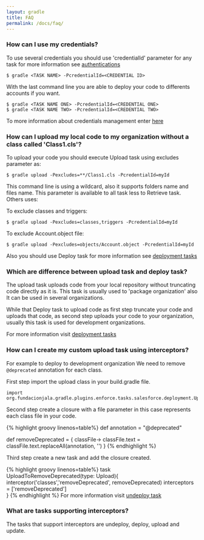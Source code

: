```yaml
---
layout: gradle
title: FAQ
permalink: /docs/faq/
---
```



### How can I use my credentials?

To use several credentials you should use 'credentialId' parameter for any task for more information see <a href="/sdfc-idea/docs/auth/" target="_blank">authentications</a>

    $ gradle <TASK NAME> -PcredentialId=<CREDENTIAL ID>

With the last command line you are able to deploy your code to differents accounts if you want.

    $ gradle <TASK NAME ONE> -PcredentialId=<CREDENTIAL ONE>
    $ gradle <TASK NAME TWO> -PcredentialId=<CREDENTIAL TWO>

To more information about credentials management  enter <a href="/sdfc-idea/docs/credentials/" target="_blank">here</a>

### How can I upload my local code to my organization without a class called 'Class1.cls'?

To upload your code you should execute Upload task using excludes parameter as:

    $ gradle upload -Pexcludes=**/Class1.cls -PcredentialId=myId

This command line is using a wildcard, also it supports folders name and files name. This parameter is available to all task less to Retrieve task. Others uses:

To exclude classes and triggers:

    $ gradle upload -Pexcludes=classes,triggers -PcredentialId=myId

To exclude Account.object file:

    $ gradle upload -Pexcludes=objects/Account.object -PcredentialId=myId

Also you should use Deploy task for more information see <a href="/sdfc-idea/docs/deployment/" target="_blank">deployment tasks</a>

### Which are difference between upload task and deploy task?

The upload task uploads code from your local repository without truncating code directly as it is. This task is usually used to 'package organization' also It can be used in several organizations.

While that Deploy task to upload code as first step truncate your code and uploads that code, as second step uploads your code to your organization, usually this task is used for development organizations.

For more information visit <a href="/sdfc-idea/docs/deployment/" target="_blank">deployment tasks</a>

### How can I create my custom upload task using interceptors?

For example to deploy to development organization We need to remove ``` @deprecated ``` annotation for each class.

First step import the upload class in your build.gradle file.
``` 
import org.fundacionjala.gradle.plugins.enforce.tasks.salesforce.deployment.Upload
```

Second step create a closure with a file parameter in this case represents each class file in your code.

{% highlight groovy linenos=table%}
def annotation = "@deprecated"

def removeDeprecated = { classFile->
 classFile.text = classFile.text.replaceAll(annotation, '')
 }
{% endhighlight %}

Third step create a new task and add the closure created.

{% highlight groovy linenos=table%}
task UploadToRemoveDeprecated(type: Upload){
 interceptor('classes','removeDeprecated', removeDeprecated)
 interceptors = ['removeDeprecated']    
}
{% endhighlight %}
For more information visit <a href="/sdfc-idea/docs/undeploy/#undeploy-task-using-interceptors" target="_blank">undeploy task</a>

### What are tasks supporting interceptors?

The tasks that support interceptors are undeploy, deploy, upload and update.

